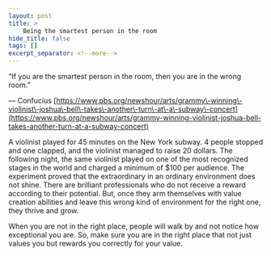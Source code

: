 ```yaml
---
layout: post
title: >
    Being the smartest person in the room
hide_title: false
tags: []
excerpt_separator: <!--more-->
---
```

“If you are the smartest person in the room, then you are in the wrong room.”

― Confucius
[https://www.pbs.org/newshour/arts/grammy\-winning\-violinist\-joshua\-bell\-takes\-another\-turn\-at\-a\-subway\-concert](https://www.pbs.org/newshour/arts/grammy-winning-violinist-joshua-bell-takes-another-turn-at-a-subway-concert)

A violinist played for 45 minutes on the New York subway. 4 people stopped and one clapped, and the violinist managed to raise 20 dollars. The following night, the same violinist played on one of the most recognized stages in the world and charged a minimum of $100 per audience. The experiment proved that the extraordinary in an ordinary environment does not shine. There are brilliant professionals who do not receive a reward according to their potential. But, once they arm themselves with value creation abilities and leave this wrong kind of environment for the right one, they thrive and grow.

When you are not in the right place, people will walk by and not notice how exceptional you are. So, make sure you are in the right place that not just values you but rewards you correctly for your value.